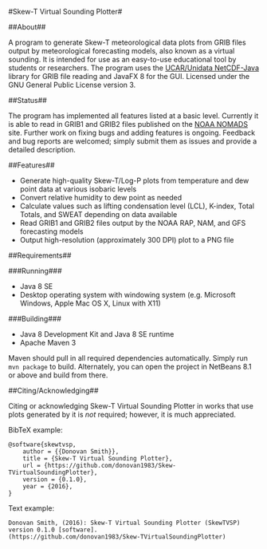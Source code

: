 #Skew-T Virtual Sounding Plotter#

##About##

A program to generate Skew-T meteorological data plots from GRIB files output by 
meteorological forecasting models, also known as a virtual sounding.
It is intended for use as an easy-to-use educational tool by students or
researchers.
The program uses the
[UCAR/Unidata NetCDF-Java](http://www.unidata.ucar.edu/software/thredds/current/netcdf-java/)
library for GRIB file reading and JavaFX 8 for the GUI.
Licensed under the GNU General Public License version 3.

##Status##

The program has implemented all features listed at a basic level.
Currently it is able to read in GRIB1 and GRIB2 files published on the
[NOAA NOMADS](http://nomads.ncdc.noaa.gov/data.php?name=access) site.
Further work on fixing bugs and adding features is ongoing.
Feedback and bug reports are welcomed; simply submit them as issues and provide
a detailed description.

##Features##

* Generate high-quality Skew-T/Log-P plots from temperature and dew point data
  at various isobaric levels
* Convert relative humidity to dew point as needed
* Calculate values such as lifting condensation level (LCL), K-index,
  Total Totals, and SWEAT depending on data available
* Read GRIB1 and GRIB2 files output by the NOAA RAP, NAM, and GFS forecasting
  models
* Output high-resolution (approximately 300 DPI) plot to a PNG file

##Requirements##

###Running###

* Java 8 SE
* Desktop operating system with windowing system (e.g. Microsoft Windows,
  Apple Mac OS X, Linux with X11)

###Building###

* Java 8 Development Kit and Java 8 SE runtime
* Apache Maven 3

Maven should pull in all required dependencies automatically.
Simply run `mvn package` to build.
Alternately, you can open the project in NetBeans 8.1 or above and build from
there.

##Citing/Acknowledging##

Citing or acknowledging Skew-T Virtual Sounding Plotter in works that use plots
generated by it is *not* required; however, it is much appreciated.

BibTeX example:

    @software{skewtvsp,
        author = {{Donovan Smith}},
        title = {Skew-T Virtual Sounding Plotter},
        url = {https://github.com/donovan1983/Skew-TVirtualSoundingPlotter},
        version = {0.1.0},
        year = {2016},
    }

Text example:

    Donovan Smith, (2016): Skew-T Virtual Sounding Plotter (SkewTVSP) version 0.1.0 [software].
    (https://github.com/donovan1983/Skew-TVirtualSoundingPlotter)
